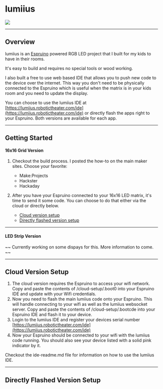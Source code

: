 # lumiius

![](https://lumiius.com/assets/img/256.jpg)


-------------------

## Overview
lumiius is an [Espruino](http://espruino.com) powered RGB LED project that I built for my kids to have in their rooms. 

It's easy to build and requires no special tools or wood working. 

I also built a free to use web based IDE that allows you to push new code to the device over the internet. This way you don't need to be physically connected to the Espruino which is useful when the matrix is in your kids room and you need to update the display. 

You can choose to use the lumiius IDE at [https://lumiius.robotictheater.com/ide](https://lumiius.robotictheater.com/ide) or directly flash the apps right to your Espruino. Both versions are available for each app. 


-------------------

## Getting Started


#### 16x16 Grid Version

1. Checkout the build process. I posted the how-to on the main maker sites. Choose your favorite:
   - Make:Projects
   - Hackster
   - Hackaday

2. After you have your Espruino connected to your 16x16 LED matrix, it's time to send it some code.  You can choose to do that either via the cloud or directly below.
   - [Cloud version setup](#cloudversion)
   - [Directly flashed version setup](#cloudversion)

-------------------

#### LED Strip Version

~~ Currently working on some dispays for this. More information to come. ~~

-------------------

## Cloud Version Setup
 1. The cloud version requires the Espruino to access your wifi network. Copy and paste the contents of /cloud-setup/.boot0 into your Espruino IDE and update with your Wifi credentials.
 2. Now you need to flash the main lumiius code onto your Espruino. This will handle connecting to your wifi as well as the lumiius websocket server.  Copy and paste the contents of /cloud-setup/.bootcde into your Espruino IDE and flash it to your device.
 3. Login to the lumiius IDE and register your devices serial number [https://lumiius.robotictheater.com/ide](https://lumiius.robotictheater.com/ide)
 4. Now your Espruino should be connected to your wifi with the lumiius code running. You should also see your device listed with a solid pink indicator by it. 

 Checkout the ide-readme.md file for information on how to use the lumiius IDE.


--------------------

## Directly Flashed Version Setup  